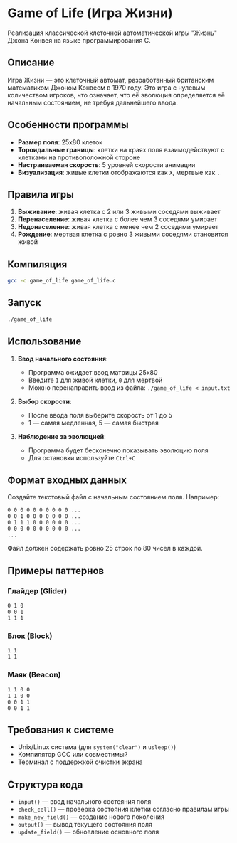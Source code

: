# Game of Life (Игра Жизни)

Реализация классической клеточной автоматической игры "Жизнь" Джона Конвея на языке программирования C.

## Описание

Игра Жизни — это клеточный автомат, разработанный британским математиком Джоном Конвеем в 1970 году. Это игра с нулевым количеством игроков, что означает, что её эволюция определяется её начальным состоянием, не требуя дальнейшего ввода.

## Особенности программы

- **Размер поля**: 25x80 клеток
- **Тороидальные границы**: клетки на краях поля взаимодействуют с клетками на противоположной стороне
- **Настраиваемая скорость**: 5 уровней скорости анимации
- **Визуализация**: живые клетки отображаются как `X`, мертвые как `.`

## Правила игры

1. **Выживание**: живая клетка с 2 или 3 живыми соседями выживает
2. **Перенаселение**: живая клетка с более чем 3 соседями умирает
3. **Недонаселение**: живая клетка с менее чем 2 соседями умирает
4. **Рождение**: мертвая клетка с ровно 3 живыми соседями становится живой

## Компиляция

```bash
gcc -o game_of_life game_of_life.c
```

## Запуск

```bash
./game_of_life
```

## Использование

1. **Ввод начального состояния**: 
   - Программа ожидает ввод матрицы 25x80
   - Введите `1` для живой клетки, `0` для мертвой
   - Можно перенаправить ввод из файла: `./game_of_life < input.txt`

2. **Выбор скорости**:
   - После ввода поля выберите скорость от 1 до 5
   - 1 — самая медленная, 5 — самая быстрая

3. **Наблюдение за эволюцией**:
   - Программа будет бесконечно показывать эволюцию поля
   - Для остановки используйте `Ctrl+C`

## Формат входных данных

Создайте текстовый файл с начальным состоянием поля. Например:

```
0 0 0 0 0 0 0 0 0 0 ...
0 0 1 0 0 0 0 0 0 0 ...
0 1 1 1 0 0 0 0 0 0 ...
0 0 0 0 0 0 0 0 0 0 ...
...
```

Файл должен содержать ровно 25 строк по 80 чисел в каждой.

## Примеры паттернов

### Глайдер (Glider)
```
0 1 0
0 0 1
1 1 1
```

### Блок (Block)
```
1 1
1 1
```

### Маяк (Beacon)
```
1 1 0 0
1 1 0 0
0 0 1 1
0 0 1 1
```

## Требования к системе

- Unix/Linux система (для `system("clear")` и `usleep()`)
- Компилятор GCC или совместимый
- Терминал с поддержкой очистки экрана

## Структура кода

- `input()` — ввод начального состояния поля
- `check_cell()` — проверка состояния клетки согласно правилам игры
- `make_new_field()` — создание нового поколения
- `output()` — вывод текущего состояния поля
- `update_field()` — обновление основного поля
